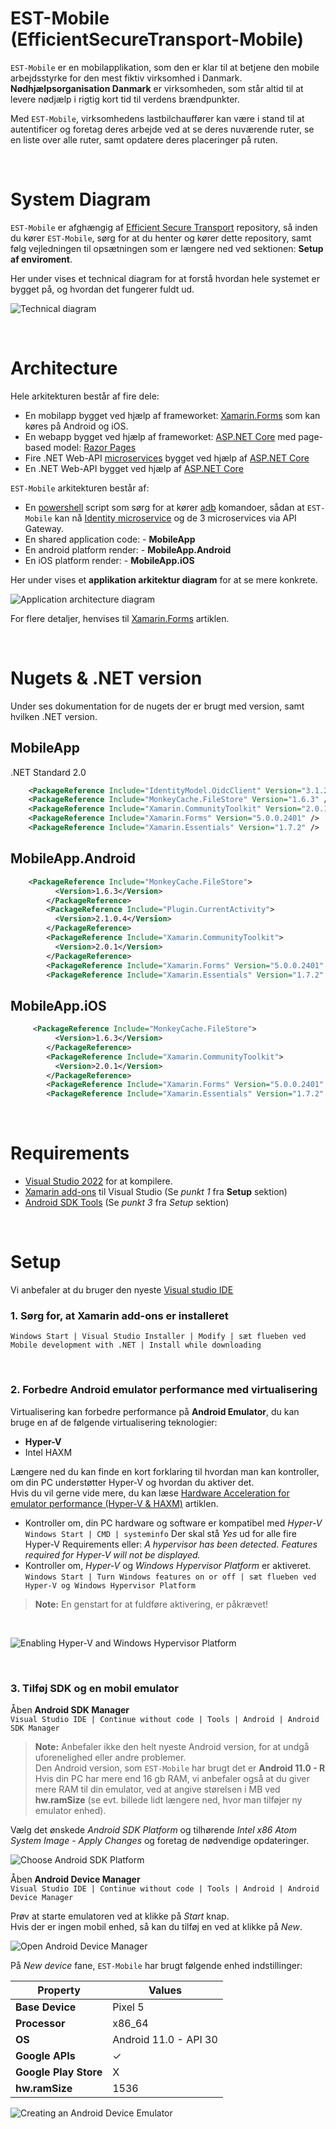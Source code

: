 # EST-Mobile (EfficientSecureTransport-Mobile)

`EST-Mobile` er en mobilapplikation, som den er klar til at betjene den mobile arbejdsstyrke for den mest fiktiv virksomhed i Danmark.
**Nødhjælpsorganisation Danmark** er virksomheden, som står altid til at levere nødjælp i rigtig kort tid til verdens brændpunkter.

Med `EST-Mobile`, virksomhedens lastbilchauffører kan være i stand til at autentificer og foretag deres arbejde ved at se deres nuværende ruter, se en liste over alle ruter, samt opdatere deres placeringer på ruten.

<br />


# System Diagram

`EST-Mobile` er afghængig af [Efficient Secure Transport](https://github.com/nitram1337/EfficientSecureTransport) repository, så inden du kører `EST-Mobile`, sørg for at du henter og kører dette repository,
samt følg vejledningen til opsætningen som er længere ned ved sektionen: **Setup af enviroment**.

Her under vises et technical diagram for at forstå hvordan hele systemet er bygget på, og hvordan det fungerer fuldt ud.

![Technical diagram](https://github.com/nitram1337/EfficientSecureTransport-Mobile/blob/master/Images/EST_Mobileapp_Technical_Diagram.png)

<br />


# Architecture

Hele arkitekturen består af fire dele:
  - En mobilapp bygget ved hjælp af frameworket: [Xamarin.Forms](https://docs.microsoft.com/en-us/xamarin/xamarin-forms/) som kan køres på Android og iOS.
  - En webapp bygget ved hjælp af frameworket: [ASP.NET Core](https://docs.microsoft.com/en-us/aspnet/core/introduction-to-aspnet-core?view=aspnetcore-6.0) med page-based model: [Razor Pages](https://docs.microsoft.com/en-us/aspnet/core/razor-pages/?view=aspnetcore-6.0&tabs=visual-studio) 
  - Fire .NET Web-API [microservices](https://docs.microsoft.com/en-us/dotnet/architecture/microservices/architect-microservice-container-applications/microservices-architecture) bygget ved hjælp af [ASP.NET Core](https://docs.microsoft.com/en-us/aspnet/core/introduction-to-aspnet-core?view=aspnetcore-6.0)
  - En .NET Web-API bygget ved hjælp af [ASP.NET Core](https://docs.microsoft.com/en-us/aspnet/core/introduction-to-aspnet-core?view=aspnetcore-6.0)

`EST-Mobile` arkitekturen består af:
  - En [powershell](https://docs.microsoft.com/en-us/powershell/scripting/overview?view=powershell-7.2) script som sørg for at kører [adb](https://docs.microsoft.com/en-us/dual-screen/android/emulator/adb) komandoer, sådan at `EST-Mobile` kan nå [Identity microservice](https://github.com/nitram1337/EfficientSecureTransport/tree/master/EST.API.IdentityMS) og de 3 microservices via API Gateway.
  - En shared application code:  - **MobileApp**
  - En android platform render: - **MobileApp.Android**
  - En iOS platform render:     - **MobileApp.iOS**

Her under vises et **applikation arkitektur diagram** for at se mere konkrete.

![Application architecture diagram](https://github.com/nitram1337/EfficientSecureTransport-Mobile/blob/master/Images/EST_Mobileapp_Application_Architecture.png)

For flere detaljer, henvises til [Xamarin.Forms](https://docs.microsoft.com/en-us/xamarin/get-started/what-is-xamarin-forms) artiklen.

<br />


# Nugets & .NET version
Under ses dokumentation for de nugets der er brugt med version, samt hvilken .NET version.

## MobileApp

.NET Standard 2.0

```xml
    <PackageReference Include="IdentityModel.OidcClient" Version="3.1.2" />
    <PackageReference Include="MonkeyCache.FileStore" Version="1.6.3" />
    <PackageReference Include="Xamarin.CommunityToolkit" Version="2.0.1" />
    <PackageReference Include="Xamarin.Forms" Version="5.0.0.2401" />  
    <PackageReference Include="Xamarin.Essentials" Version="1.7.2" />
```

## MobileApp.Android

```xml
    <PackageReference Include="MonkeyCache.FileStore">
          <Version>1.6.3</Version>
        </PackageReference>
        <PackageReference Include="Plugin.CurrentActivity">
          <Version>2.1.0.4</Version>
        </PackageReference>
        <PackageReference Include="Xamarin.CommunityToolkit">
          <Version>2.0.1</Version>
        </PackageReference>
        <PackageReference Include="Xamarin.Forms" Version="5.0.0.2401" />
        <PackageReference Include="Xamarin.Essentials" Version="1.7.2" />
```

## MobileApp.iOS

```xml
     <PackageReference Include="MonkeyCache.FileStore">
          <Version>1.6.3</Version>
        </PackageReference>
        <PackageReference Include="Xamarin.CommunityToolkit">
          <Version>2.0.1</Version>
        </PackageReference>
        <PackageReference Include="Xamarin.Forms" Version="5.0.0.2401" />
        <PackageReference Include="Xamarin.Essentials" Version="1.7.2" />
```

<br />


# Requirements
- [Visual Studio 2022](https://visualstudio.microsoft.com/vs/) for at kompilere.
- [Xamarin add-ons](https://docs.microsoft.com/en-us/xamarin/get-started/installation/?pivots=windows) til Visual Studio (Se *punkt 1* fra **Setup** sektion)
- [Android SDK Tools](https://docs.microsoft.com/en-us/xamarin/android/get-started/installation/android-sdk?tabs=windows) (Se *punkt 3* fra *Setup* sektion)

<br />


# Setup

Vi anbefaler at du bruger den nyeste [Visual studio IDE](https://visualstudio.microsoft.com/vs/)
<br />


### 1. Sørg for, at Xamarin add-ons er installeret
`Windows Start | Visual Studio Installer | Modify | sæt flueben ved Mobile development with .NET | Install while downloading`

<br />


### 2. Forbedre Android emulator performance med virtualisering
Virtualisering kan forbedre performance på **Android Emulator**, du kan bruge en af de følgende virtualisering teknologier: 
- **Hyper-V**
- Intel HAXM

Længere ned du kan finde en kort forklaring til hvordan man kan kontroller, om din PC understøtter Hyper-V og hvordan du aktiver det. <br />
Hvis du vil gerne vide mere, du kan læse [Hardware Acceleration for emulator performance (Hyper-V & HAXM)](https://docs.microsoft.com/en-us/xamarin/android/get-started/installation/android-emulator/hardware-acceleration?pivots=windows) artiklen.

- Kontroller om, din PC hardware og software er kompatibel med *Hyper-V*  
`Windows Start | CMD | systeminfo`
Der skal stå *Yes* ud for alle fire Hyper-V Requirements eller: *A hypervisor has been detected. Features required for Hyper-V will not be displayed.*
- Kontroller om, *Hyper-V* og *Windows Hypervisor Platform* er aktiveret.
`Windows Start | Turn Windows features on or off | sæt flueben ved Hyper-V og Windows Hypervisor Platform`

> **Note:** En genstart for at fuldføre aktivering, er påkrævet!
<br />

![Enabling Hyper-V and Windows Hypervisor Platform](https://github.com/nitram1337/EfficientSecureTransport-Mobile/blob/master/Images/Setup%20af%20Enviroment/Hyper-V_config.png)

<br />


### 3. Tilføj SDK og en mobil emulator
Åben **Android SDK Manager**<br />
`Visual Studio IDE | Continue without code | Tools | Android | Android SDK Manager`

> **Note:** Anbefaler ikke den helt nyeste Android version, for at undgå uforenelighed eller andre problemer.  <br />
> Den Android version, som `EST-Mobile` har brugt det er **Android 11.0 - R** <br />
> Hvis din PC har mere end 16 gb RAM, vi anbefaler også at du giver mere RAM til din emulator, ved at angive størelsen i MB ved **hw.ramSize** (se evt. billede lidt længere ned, hvor man tilføjer ny emulator enhed).

Vælg det ønskede *Android SDK Platform* og tilhørende *Intel x86 Atom System Image* - *Apply Changes* og foretag de nødvendige opdateringer.

![Choose Android SDK Platform](https://github.com/nitram1337/EfficientSecureTransport-Mobile/blob/master/Images/Setup%20af%20Enviroment/Android_SDK_choosing_android.png)

Åben **Android Device Manager**<br />
`Visual Studio IDE | Continue without code | Tools | Android | Android Device Manager`

Prøv at starte emulatoren ved at klikke på *Start* knap.<br /> 
Hvis der er ingen mobil enhed, så kan du tilføj en ved at klikke på *New*.

![Open Android Device Manager](https://github.com/nitram1337/EfficientSecureTransport-Mobile/blob/master/Images/Setup%20af%20Enviroment/Android_Device_Manager_starting_emulator.png)

På *New device* fane, `EST-Mobile` har brugt følgende enhed indstillinger:

|        Property        |      Values             |
|----------------|-------------------------------|
|**Base Device**|Pixel 5            |
|**Processor**        |x86_64            |
|**OS**         |Android 11.0 - API 30|
|**Google APIs**  | ✓ |
|**Google Play Store** | X |
|**hw.ramSize** | 1536 |

![Creating an Android Device Emulator](https://github.com/nitram1337/EfficientSecureTransport-Mobile/blob/master/Images/Setup%20af%20Enviroment/Android_Device_Manager_creating_emulator.png)

# 

